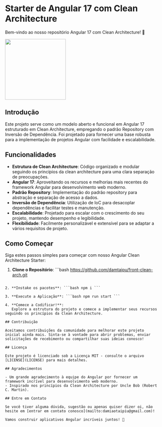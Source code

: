 # Starter de Angular 17 com Clean Architecture

Bem-vindo ao nosso repositório Angular 17 com Clean Architecture! 🎉

<img src="https://miro.medium.com/v2/resize:fit:640/format:webp/1*uUKym6BwzQbXCL7St2lPWQ.png" width="200">

## Introdução

Este projeto serve como um modelo aberto e funcional em Angular 17 estruturado em Clean Architecture, empregando o padrão Repository com Inversão de Dependência. Foi projetado para fornecer uma base robusta para a implementação de projetos Angular com facilidade e escalabilidade.

## Funcionalidades

- **Estrutura de Clean Architecture**: Código organizado e modular seguindo os princípios da clean architecture para uma clara separação de preocupações.
- **Angular 17**: Aproveitando os recursos e melhorias mais recentes do framework Angular para desenvolvimento web moderno.
- **Padrão Repository**: Implementação do padrão repository para abstração e separação de acesso a dados.
- **Inversão de Dependência**: Utilização de IoC para desacoplar dependências e facilitar testes e manutenção.
- **Escalabilidade**: Projetado para escalar com o crescimento do seu projeto, mantendo desempenho e legibilidade.
- **Flexibilidade**: Facilmente personalizável e extensível para se adaptar a vários requisitos de projeto.

## Como Começar

Siga estes passos simples para começar com nosso Angular Clean Architecture Starter:

1. **Clone o Repositório**: ```bash
https://github.com/damtaipu/front-clean-arch.git
```

2. **Instake os pacotes**: ```bash npm i ```

3. **Execute a Aplicação**: ```bash npm run start ```

4. **Comece a Codificar!**:
   Explore a estrutura do projeto e comece a implementar seus recursos seguindo os princípios da Clean Architecture.

## Contribuição

Aceitamos contribuições da comunidade para melhorar este projeto inicial ainda mais. Sinta-se à vontade para abrir problemas, enviar solicitações de recebimento ou compartilhar suas ideias conosco!

## Licença

Este projeto é licenciado sob a Licença MIT - consulte o arquivo [LICENSE](LICENSE) para mais detalhes.

## Agradecimentos

- Um grande agradecimento à equipe do Angular por fornecer um framework incrível para desenvolvimento web moderno.
- Inspirado nos princípios da Clean Architecture por Uncle Bob (Robert C. Martin).

## Entre em Contato

Se você tiver alguma dúvida, sugestão ou apenas quiser dizer oi, não hesite em [entrar em contato conosco](mailto:damiaotaipiu@gmail.com)!

Vamos construir aplicativos Angular incríveis juntos! 🚀
